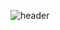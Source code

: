 ![header](https://capsule-render.vercel.app/api?type=waving&color=auto&height=300&section=header&text=undoubtedly%20&fontSize=90&animation=fadeIn&fontAlignY=38&desc=Decorate%20&descAlignY=51&descAlign=62)
